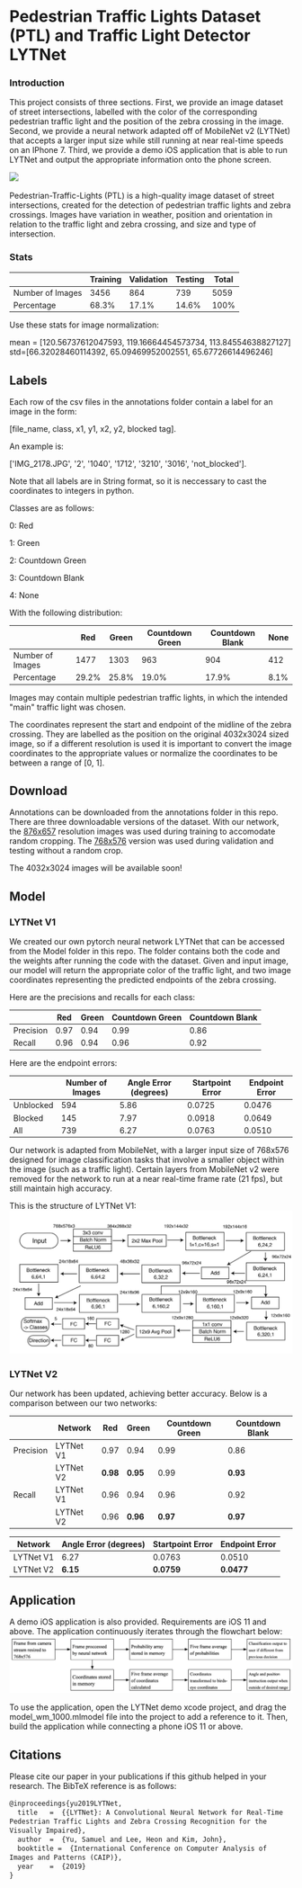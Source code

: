 # Pedestrian Traffic Lights Dataset (PTL) and Traffic Light Detector LYTNet

### Introduction
This project consists of three sections. First, we provide an image dataset of street intersections, labelled with the color of the corresponding pedestrian traffic light and the position of the zebra crossing in the image. Second, we provide a neural network adapted off of MobileNet v2 (LYTNet) that accepts a larger input size while still running at near real-time speeds on an IPhone 7. Third, we provide a demo iOS application that is able to run LYTNet and output the appropriate information onto the phone screen. 

![](preview.png)

Pedestrian-Traffic-Lights (PTL) is a high-quality image dataset of street intersections, created for the detection of pedestrian traffic lights and zebra crossings. Images have variation in weather, position and orientation in relation to the traffic light and zebra crossing, and size and type of intersection. 

### Stats

|   | Training | Validation | Testing | Total
|---|----------|------------|---------|-------
Number of Images | 3456 | 864 | 739 | 5059
Percentage | 68.3% | 17.1% | 14.6% | 100%

Use these stats for image normalization:

mean = [120.56737612047593, 119.16664454573734, 113.84554638827127]
std=[66.32028460114392, 65.09469952002551, 65.67726614496246]

## Labels
Each row of the csv files in the annotations folder contain a label for an image in the form:

\[file_name, class, x1, y1, x2, y2, blocked tag\].

An example is:

\['IMG_2178.JPG', '2', '1040', '1712', '3210', '3016', 'not_blocked'\].

Note that all labels are in String format, so it is neccessary to cast the coordinates to integers in python. 

Classes are as follows:

0: Red

1: Green

2: Countdown Green

3: Countdown Blank

4: None

With the following distribution:

|   | Red | Green | Countdown Green | Countdown Blank | None |
|---|-----|-------|-----------------|-----------------|------|
Number of Images | 1477 | 1303 | 963 | 904 | 412
Percentage | 29.2% | 25.8% | 19.0% | 17.9% | 8.1%

Images may contain multiple pedestrian traffic lights, in which the intended "main" traffic light was chosen. 

The coordinates represent the start and endpoint of the midline of the zebra crossing. They are labelled as the position on the original 4032x3024 sized image, so if a different resolution is used it is important to convert the image coordinates to the appropriate values or normalize the coordinates to be between a range of \[0, 1\].

## Download
Annotations can be downloaded from the annotations folder in this repo. 
There are three downloadable versions of the dataset. With our network, the [876x657](https://dl.orangedox.com/p6T3Fs) resolution images was used during training to accomodate random cropping. The [768x576](https://dl.orangedox.com/9ZvH36) version was used during validation and testing without a random crop. 

The 4032x3024 images will be available soon!

## Model

### LYTNet V1

We created our own pytorch neural network LYTNet that can be accessed from the Model folder in this repo. The folder contains both the code and the weights after running the code with the dataset. Given and input image, our model will return the appropriate color of the traffic light, and two image coordinates representing the predicted endpoints of the zebra crossing. 

Here are the precisions and recalls for each class:

|   | Red | Green | Countdown Green | Countdown Blank |
|---|-----|-------|-----------------|-----------------|
Precision | 0.97 | 0.94 | 0.99 | 0.86 |
Recall | 0.96 | 0.94 | 0.96 | 0.92 |

Here are the endpoint errors:

|   | Number of Images | Angle Error (degrees) | Startpoint Error | Endpoint Error |
|---|-----|-------|-----------------|-----------------|
Unblocked | 594 | 5.86 | 0.0725 | 0.0476 |
Blocked | 145 | 7.97 | 0.0918 | 0.0649 |
All | 739 | 6.27 | 0.0763 | 0.0510 |

Our network is adapted from MobileNet, with a larger input size of 768x576 designed for image classification tasks that involve a smaller object within the image (such as a traffic light). Certain layers from MobileNet v2 were removed for the network to run at a near real-time frame rate (21 fps), but still maintain high accuracy. 

This is the structure of LYTNet V1:
![](Model/structure.png)

### LYTNet V2

Our network has been updated, achieving better accuracy. Below is a comparison between our two networks:

|   | Network | Red | Green | Countdown Green | Countdown Blank |
|---|---------|-----|-------|-----------------|-----------------|
| Precision | LYTNet V1 | 0.97 | 0.94 | 0.99 | 0.86 |
| | LYTNet V2 | **0.98** | **0.95** | 0.99 | **0.93** |
| Recall | LYTNet V1 | 0.96 | 0.94 | 0.96 | 0.92 |
| | LYTNet V2 | 0.96 | **0.96** | **0.97** | **0.97** |

| Network | Angle Error (degrees) | Startpoint Error | Endpoint Error |
|---|-------|-----------------|-----------------|
| LYTNet V1 | 6.27 | 0.0763 | 0.0510 |
| LYTNet V2 | **6.15** | **0.0759** | **0.0477** |

## Application
A demo iOS application is also provided. Requirements are iOS 11 and above. The application continuously iterates through the flowchart below:
![](flowchart.png)

To use the application, open the LYTNet demo xcode project, and drag the model_wm_1000.mlmodel file into the project to add a reference to it. Then, build the application while connecting a phone iOS 11 or above. 

## Citations
Please cite our paper in your publications if this github helped in your research. The BibTeX reference is as follows: 
```
@inproceedings{yu2019LYTNet,
  title   =  {{LYTNet}: A Convolutional Neural Network for Real-Time Pedestrian Traffic Lights and Zebra Crossing Recognition for the Visually Impaired},
  author  =  {Yu, Samuel and Lee, Heon and Kim, John},
  booktitle =  {International Conference on Computer Analysis of Images and Patterns (CAIP)},
  year    =  {2019}
}
```
